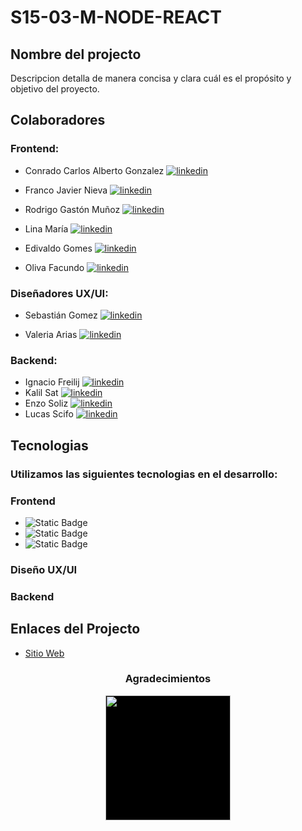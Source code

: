 # S15-03-M-NODE-REACT

## Nombre del projecto
Descripcion detalla de manera concisa y clara cuál es el propósito y
objetivo del proyecto.

## Colaboradores
### Frontend:

- Conrado Carlos Alberto Gonzalez [![linkedin](https://img.shields.io/badge/linkedin-0A66C2?style=for-the-badge&logo=linkedin&logoColor=white)](https://www.linkedin.com/)

- Franco Javier Nieva [![linkedin](https://img.shields.io/badge/linkedin-0A66C2?style=for-the-badge&logo=linkedin&logoColor=white)](https://www.linkedin.com/)

- Rodrigo Gastón Muñoz [![linkedin](https://img.shields.io/badge/linkedin-0A66C2?style=for-the-badge&logo=linkedin&logoColor=white)](https://www.linkedin.com/)

- Lina María [![linkedin](https://img.shields.io/badge/linkedin-0A66C2?style=for-the-badge&logo=linkedin&logoColor=white)](https://www.linkedin.com/)

- Edivaldo Gomes [![linkedin](https://img.shields.io/badge/linkedin-0A66C2?style=for-the-badge&logo=linkedin&logoColor=white)](https://www.linkedin.com/)

- Oliva Facundo [![linkedin](https://img.shields.io/badge/linkedin-0A66C2?style=for-the-badge&logo=linkedin&logoColor=white)](https://www.linkedin.com/)

### Diseñadores UX/UI:

- Sebastián Gomez  [![linkedin](https://img.shields.io/badge/linkedin-0A66C2?style=for-the-badge&logo=linkedin&logoColor=white)](https://www.linkedin.com/)

- Valeria Arias [![linkedin](https://img.shields.io/badge/linkedin-0A66C2?style=for-the-badge&logo=linkedin&logoColor=white)](https://www.linkedin.com/)

### Backend:

- Ignacio Freilij [![linkedin](https://img.shields.io/badge/linkedin-0A66C2?style=for-the-badge&logo=linkedin&logoColor=white)](https://www.linkedin.com/)
- Kalil Sat [![linkedin](https://img.shields.io/badge/linkedin-0A66C2?style=for-the-badge&logo=linkedin&logoColor=white)](https://www.linkedin.com/)
- Enzo Soliz [![linkedin](https://img.shields.io/badge/linkedin-0A66C2?style=for-the-badge&logo=linkedin&logoColor=white)](https://www.linkedin.com/)
- Lucas Scifo [![linkedin](https://img.shields.io/badge/linkedin-0A66C2?style=for-the-badge&logo=linkedin&logoColor=white)](https://www.linkedin.com/)

## Tecnologias
### Utilizamos las siguientes tecnologias en el desarrollo:

### Frontend
- ![Static Badge](https://img.shields.io/badge/ReactJS-black?logo=REACT)
- ![Static Badge](https://img.shields.io/badge/Tailwindcss-black?logo=Tailwindcss)
- ![Static Badge](https://img.shields.io/badge/Vite-black?logo=vite)

### Diseño UX/UI

### Backend

## Enlaces del Projecto

- <a href="#">Sitio Web<a>

<div align='center'>
<h3>Agradecimientos</h3>
  <a href="https://www.nocountry.tech/" target="_blank">
    <img style='background-color:black;' src="https://encrypted-tbn0.gstatic.com/images?q=tbn:ANd9GcQsukYB3HL90LSwYv_RIR2O2OlCV8Sbkx2eNHv8nRvOu8L16FxLQ0nPzY02wQ_BJOfQZw&usqp=CAU" width="200">
  </a>
</div>
